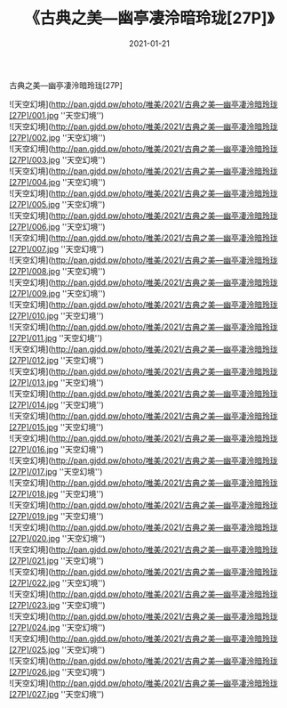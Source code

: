 ﻿---
layout: post
title:  《古典之美—幽亭凄泠暗玲珑[27P]》
date:   2021-01-21
img: http://pan.gjdd.pw/photo/唯美/2021/古典之美—幽亭凄泠暗玲珑[27P]/000.jpg
categories: [美女, 清纯, 唯美]
---

古典之美—幽亭凄泠暗玲珑[27P]



![天空幻境](http://pan.gjdd.pw/photo/唯美/2021/古典之美—幽亭凄泠暗玲珑[27P]/001.jpg ''天空幻境'') <br>
![天空幻境](http://pan.gjdd.pw/photo/唯美/2021/古典之美—幽亭凄泠暗玲珑[27P]/002.jpg ''天空幻境'') <br>
![天空幻境](http://pan.gjdd.pw/photo/唯美/2021/古典之美—幽亭凄泠暗玲珑[27P]/003.jpg ''天空幻境'') <br>
![天空幻境](http://pan.gjdd.pw/photo/唯美/2021/古典之美—幽亭凄泠暗玲珑[27P]/004.jpg ''天空幻境'') <br>
![天空幻境](http://pan.gjdd.pw/photo/唯美/2021/古典之美—幽亭凄泠暗玲珑[27P]/005.jpg ''天空幻境'') <br>
![天空幻境](http://pan.gjdd.pw/photo/唯美/2021/古典之美—幽亭凄泠暗玲珑[27P]/006.jpg ''天空幻境'') <br>
![天空幻境](http://pan.gjdd.pw/photo/唯美/2021/古典之美—幽亭凄泠暗玲珑[27P]/007.jpg ''天空幻境'') <br>
![天空幻境](http://pan.gjdd.pw/photo/唯美/2021/古典之美—幽亭凄泠暗玲珑[27P]/008.jpg ''天空幻境'') <br>
![天空幻境](http://pan.gjdd.pw/photo/唯美/2021/古典之美—幽亭凄泠暗玲珑[27P]/009.jpg ''天空幻境'') <br>
![天空幻境](http://pan.gjdd.pw/photo/唯美/2021/古典之美—幽亭凄泠暗玲珑[27P]/010.jpg ''天空幻境'') <br>
![天空幻境](http://pan.gjdd.pw/photo/唯美/2021/古典之美—幽亭凄泠暗玲珑[27P]/011.jpg ''天空幻境'') <br>
![天空幻境](http://pan.gjdd.pw/photo/唯美/2021/古典之美—幽亭凄泠暗玲珑[27P]/012.jpg ''天空幻境'') <br>
![天空幻境](http://pan.gjdd.pw/photo/唯美/2021/古典之美—幽亭凄泠暗玲珑[27P]/013.jpg ''天空幻境'') <br>
![天空幻境](http://pan.gjdd.pw/photo/唯美/2021/古典之美—幽亭凄泠暗玲珑[27P]/014.jpg ''天空幻境'') <br>
![天空幻境](http://pan.gjdd.pw/photo/唯美/2021/古典之美—幽亭凄泠暗玲珑[27P]/015.jpg ''天空幻境'') <br>
![天空幻境](http://pan.gjdd.pw/photo/唯美/2021/古典之美—幽亭凄泠暗玲珑[27P]/016.jpg ''天空幻境'') <br>
![天空幻境](http://pan.gjdd.pw/photo/唯美/2021/古典之美—幽亭凄泠暗玲珑[27P]/017.jpg ''天空幻境'') <br>
![天空幻境](http://pan.gjdd.pw/photo/唯美/2021/古典之美—幽亭凄泠暗玲珑[27P]/018.jpg ''天空幻境'') <br>
![天空幻境](http://pan.gjdd.pw/photo/唯美/2021/古典之美—幽亭凄泠暗玲珑[27P]/019.jpg ''天空幻境'') <br>
![天空幻境](http://pan.gjdd.pw/photo/唯美/2021/古典之美—幽亭凄泠暗玲珑[27P]/020.jpg ''天空幻境'') <br>
![天空幻境](http://pan.gjdd.pw/photo/唯美/2021/古典之美—幽亭凄泠暗玲珑[27P]/021.jpg ''天空幻境'') <br>
![天空幻境](http://pan.gjdd.pw/photo/唯美/2021/古典之美—幽亭凄泠暗玲珑[27P]/022.jpg ''天空幻境'') <br>
![天空幻境](http://pan.gjdd.pw/photo/唯美/2021/古典之美—幽亭凄泠暗玲珑[27P]/023.jpg ''天空幻境'') <br>
![天空幻境](http://pan.gjdd.pw/photo/唯美/2021/古典之美—幽亭凄泠暗玲珑[27P]/024.jpg ''天空幻境'') <br>
![天空幻境](http://pan.gjdd.pw/photo/唯美/2021/古典之美—幽亭凄泠暗玲珑[27P]/025.jpg ''天空幻境'') <br>
![天空幻境](http://pan.gjdd.pw/photo/唯美/2021/古典之美—幽亭凄泠暗玲珑[27P]/026.jpg ''天空幻境'') <br>
![天空幻境](http://pan.gjdd.pw/photo/唯美/2021/古典之美—幽亭凄泠暗玲珑[27P]/027.jpg ''天空幻境'') <br>